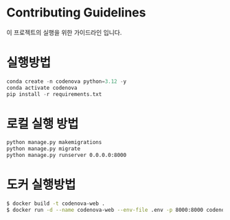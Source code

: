 # Contributing Guidelines

이 프로젝트의 실행을 위한 가이드라인 입니다.

# 실행방법

```python
conda create -n codenova python=3.12 -y
conda activate codenova
pip install -r requirements.txt
```

# 로컬 실행 방법

```bash
python manage.py makemigrations
python manage.py migrate
python manage.py runserver 0.0.0.0:8000
```

# 도커 실행방법

```bash
$ docker build -t codenova-web . 
$ docker run -d --name codenova-web --env-file .env -p 8000:8000 codenova-web
```
